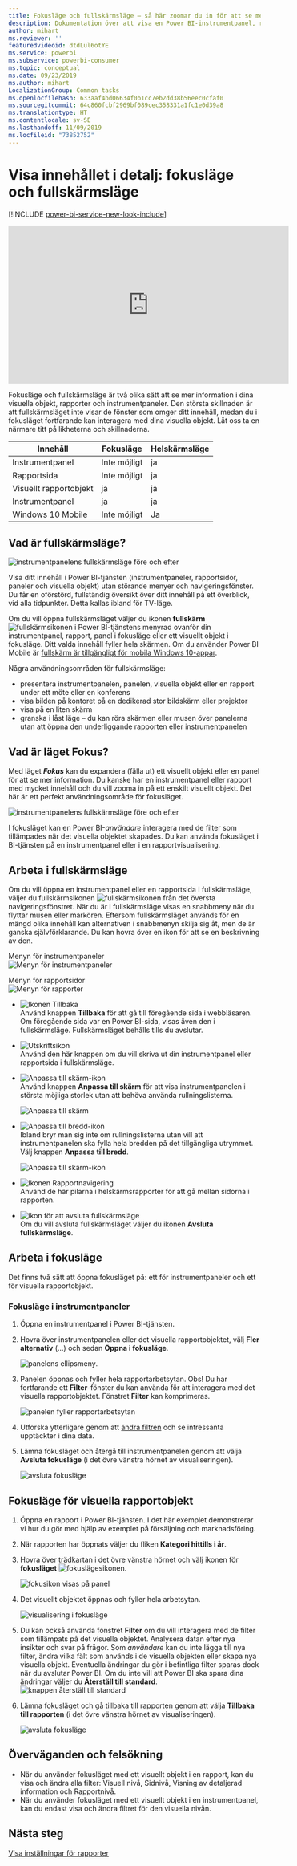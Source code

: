 ```yaml
---
title: Fokusläge och fullskärmsläge – så här zoomar du in för att se mer information
description: Dokumentation över att visa en Power BI-instrumentpanel, rapport eller visuellt rapportobjekt i fokusläge eller i fullskärmsläge
author: mihart
ms.reviewer: ''
featuredvideoid: dtdLul6otYE
ms.service: powerbi
ms.subservice: powerbi-consumer
ms.topic: conceptual
ms.date: 09/23/2019
ms.author: mihart
LocalizationGroup: Common tasks
ms.openlocfilehash: 633aaf4bd06634f0b1cc7eb2dd38b56eec0cfaf0
ms.sourcegitcommit: 64c860fcbf2969bf089cec358331a1fc1e0d39a8
ms.translationtype: HT
ms.contentlocale: sv-SE
ms.lasthandoff: 11/09/2019
ms.locfileid: "73852752"
---
```

# <a name="display-content-in-more-detail-focus-mode-and-full-screen-mode"></a>Visa innehållet i detalj: fokusläge och fullskärmsläge

[!INCLUDE [power-bi-service-new-look-include](../includes/power-bi-service-new-look-include.md)]    

<iframe width="560" height="315" src="https://www.youtube.com/embed/dtdLul6otYE" frameborder="0" allowfullscreen></iframe>

Fokusläge och fullskärmsläge är två olika sätt att se mer information i dina visuella objekt, rapporter och instrumentpaneler.  Den största skillnaden är att fullskärmsläget inte visar de fönster som omger ditt innehåll, medan du i fokusläget fortfarande kan interagera med dina visuella objekt. Låt oss ta en närmare titt på likheterna och skillnaderna.  

|Innehåll    | Fokusläge  |Helskärmsläge  |
|---------|---------|----------------------|
|Instrumentpanel     |   Inte möjligt     | ja |
|Rapportsida   | Inte möjligt  | ja|
|Visuellt rapportobjekt | ja    | ja |
|Instrumentpanel | ja    | ja |
|Windows 10 Mobile | Inte möjligt | Ja |

## <a name="what-is-full-screen-mode"></a>Vad är fullskärmsläge?

![instrumentpanelens fullskärmsläge före och efter](media/end-user-focus/power-bi-dashboards-focus.png)

Visa ditt innehåll i Power BI-tjänsten (instrumentpaneler, rapportsidor, paneler och visuella objekt) utan störande menyer och navigeringsfönster.  Du får en oförstörd, fullständig översikt över ditt innehåll på ett överblick, vid alla tidpunkter. Detta kallas ibland för TV-läge.   

Om du vill öppna fullskärmsläget väljer du ikonen **fullskärm** ![fullskärmsikonen ](media/end-user-focus/power-bi-full-screen-icon.png) i Power BI-tjänstens menyrad ovanför din instrumentpanel, rapport, panel i fokusläge eller ett visuellt objekt i fokusläge.  Ditt valda innehåll fyller hela skärmen.
Om du använder Power BI Mobile är [fullskärm är tillgängligt för mobila Windows 10-appar](./mobile/mobile-windows-10-app-presentation-mode.md). 

Några användningsområden för fullskärmsläge:

* presentera instrumentpanelen, panelen, visuella objekt eller en rapport under ett möte eller en konferens
* visa bilden på kontoret på en dedikerad stor bildskärm eller projektor
* visa på en liten skärm
* granska i låst läge – du kan röra skärmen eller musen över panelerna utan att öppna den underliggande rapporten eller instrumentpanelen

## <a name="what-is-focus-mode"></a>Vad är läget Fokus?

Med läget ***Fokus*** kan du expandera (fälla ut) ett visuellt objekt eller en panel för att se mer information.  Du kanske har en instrumentpanel eller rapport med mycket innehåll och du vill zooma in på ett enskilt visuellt objekt.  Det här är ett perfekt användningsområde för fokusläget.  

![instrumentpanelens fullskärmsläge före och efter](media/end-user-focus/power-bi-compare-dash.png)

I fokusläget kan en Power BI-*användare* interagera med de filter som tillämpades när det visuella objektet skapades.  Du kan använda fokusläget i BI-tjänsten på en instrumentpanel eller i en rapportvisualisering.

## <a name="working-in-full-screen-mode"></a>Arbeta i fullskärmsläge

Om du vill öppna en instrumentpanel eller en rapportsida i fullskärmsläge, väljer du fullskärmsikonen ![fullskärmsikonen](media/end-user-focus/power-bi-full-screen-icon.png) från det översta navigeringsfönstret. När du är i fullskärmsläge visas en snabbmeny när du flyttar musen eller markören. Eftersom fullskärmsläget används för en mängd olika innehåll kan alternativen i snabbmenyn skilja sig åt, men de är ganska självförklarande.  Du kan hovra över en ikon för att se en beskrivning av den.

Menyn för instrumentpaneler    
![Menyn för instrumentpaneler](media/end-user-focus/power-bi-full-screen-dash.png)    

Menyn för rapportsidor    
![Menyn för rapporter](media/end-user-focus/power-bi-report-full-screen.png)    

  * ![Ikonen Tillbaka](media/end-user-focus/power-bi-back-icon.png)    
  Använd knappen **Tillbaka** för att gå till föregående sida i webbläsaren. Om föregående sida var en Power BI-sida, visas även den i fullskärmsläge.  Fullskärmsläget behålls tills du avslutar.

  * ![Utskriftsikon](media/end-user-focus/power-bi-print-icon.png)    
  Använd den här knappen om du vill skriva ut din instrumentpanel eller rapportsida i fullskärmsläge.

  * ![Anpassa till skärm-ikon](media/end-user-focus/power-bi-fit-to-screen-icon.png)    
    Använd knappen **Anpassa till skärm** för att visa instrumentpanelen i största möjliga storlek utan att behöva använda rullningslisterna.  

    ![Anpassa till skärm](media/end-user-focus/power-bi-fit-screen.png)

  * ![Anpassa till bredd-ikon](media/end-user-focus/power-bi-fit-width.png)       
    Ibland bryr man sig inte om rullningslisterna utan vill att instrumentpanelen ska fylla hela bredden på det tillgängliga utrymmet. Välj knappen **Anpassa till bredd**.    

    ![Anpassa till skärm-ikon](media/end-user-focus/power-bi-fit-to-width-new.png)

  * ![Ikonen Rapportnavigering](media/end-user-focus/power-bi-report-nav2.png)       
    Använd de här pilarna i helskärmsrapporter för att gå mellan sidorna i rapporten.    
  * ![ikon för att avsluta fullskärmsläge](media/end-user-focus/exit-fullscreen-new.png)     
  Om du vill avsluta fullskärmsläget väljer du ikonen **Avsluta fullskärmsläge**.

      

## <a name="working-in-focus-mode"></a>Arbeta i fokusläge

Det finns två sätt att öppna fokusläget på: ett för instrumentpaneler och ett för visuella rapportobjekt.

### <a name="focus-mode-in-dashboards"></a>Fokusläge i instrumentpaneler

1. Öppna en instrumentpanel i Power BI-tjänsten.

2. Hovra över instrumentpanelen eller det visuella rapportobjektet, välj **Fler alternativ** (...) och sedan **Öppna i fokusläge**.

    ![panelens ellipsmeny](media/end-user-focus/power-bi-dashboard-focus.png).

2. Panelen öppnas och fyller hela rapportarbetsytan. Obs! Du har fortfarande ett **Filter**-fönster du kan använda för att interagera med det visuella rapportobjektet. Fönstret **Filter** kan komprimeras.

   ![panelen fyller rapportarbetsytan](media/end-user-focus/power-bi-focus-filter.png)

4. Utforska ytterligare genom att [ändra filtren](end-user-report-filter.md) och se intressanta upptäckter i dina data.  

5. Lämna fokusläget och återgå till instrumentpanelen genom att välja **Avsluta fokusläge** (i det övre vänstra hörnet av visualiseringen).

    ![avsluta fokusläge](media/end-user-focus/power-bi-exit.png)    


## <a name="focus-mode-for-report-visuals"></a>Fokusläge för visuella rapportobjekt

1. Öppna en rapport i Power BI-tjänsten.  I det här exemplet demonstrerar vi hur du gör med hjälp av exemplet på försäljning och marknadsföring.

1. När rapporten har öppnats väljer du fliken **Kategori hittills i år**.

2. Hovra över trädkartan i det övre vänstra hörnet och välj ikonen för **fokusläget** ![fokuslägesikonen](media/end-user-focus/pbi_popout.jpg).  

   ![fokusikon visas på panel](media/end-user-focus/power-bi-hover-focus-icon.png)
2. Det visuellt objektet öppnas och fyller hela arbetsytan.

   ![visualisering i fokusläge](media/end-user-focus/power-bi-display-focus-new.png)

3. Du kan också använda fönstret **Filter** om du vill interagera med de filter som tillämpats på det visuella objektet. Analysera datan efter nya insikter och svar på frågor. Som *användare* kan du inte lägga till nya filter, ändra vilka fält som används i de visuella objekten eller skapa nya visuella objekt.  Eventuella ändringar du gör i befintliga filter sparas dock när du avslutar Power BI. Om du inte vill att Power BI ska spara dina ändringar väljer du **Återställ till standard**. ![knappen återställ till standard](media/end-user-focus/power-bi-resets.png)  


5. Lämna fokusläget och gå tillbaka till rapporten genom att välja **Tillbaka till rapporten** (i det övre vänstra hörnet av visualiseringen).

    ![avsluta fokusläge](media/end-user-focus/power-bi-back-to-report.png)  

## <a name="considerations-and-troubleshooting"></a>Överväganden och felsökning

* När du använder fokusläget med ett visuellt objekt i en rapport, kan du visa och ändra alla filter: Visuell nivå, Sidnivå, Visning av detaljerad information och Rapportnivå.    
* När du använder fokusläget med ett visuellt objekt i en instrumentpanel, kan du endast visa och ändra filtret för den visuella nivån.

## <a name="next-steps"></a>Nästa steg

[Visa inställningar för rapporter](end-user-report-view.md)
